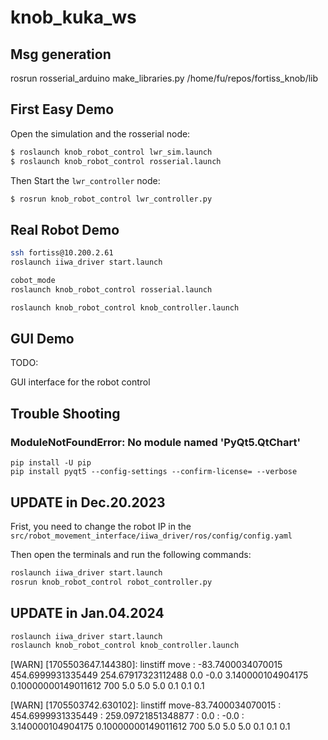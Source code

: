 # knob_kuka_ws
## Msg generation

rosrun rosserial_arduino make_libraries.py /home/fu/repos/fortiss_knob/lib

## First Easy Demo
Open the simulation and the rosserial node:
```bash
$ roslaunch knob_robot_control lwr_sim.launch
$ roslaunch knob_robot_control rosserial.launch
```

Then Start the `lwr_controller` node:
```bash
$ rosrun knob_robot_control lwr_controller.py
```


## Real Robot Demo

```bash
ssh fortiss@10.200.2.61
roslaunch iiwa_driver start.launch
```

```bash
cobot_mode
roslaunch knob_robot_control rosserial.launch
```
    
```bash
roslaunch knob_robot_control knob_controller.launch
```

## GUI Demo

TODO: 

GUI interface for the robot control

## Trouble Shooting


###  ModuleNotFoundError: No module named 'PyQt5.QtChart'

```
pip install -U pip
pip install pyqt5 --config-settings --confirm-license= --verbose
```


## UPDATE in Dec.20.2023

Frist, you need to change the robot IP in the `src/robot_movement_interface/iiwa_driver/ros/config/config.yaml`

Then open the terminals and run the following commands:

```bash
roslaunch iiwa_driver start.launch
rosrun knob_robot_control robot_controller.py
```

## UPDATE in Jan.04.2024

```bash
roslaunch iiwa_driver start.launch
roslaunch knob_robot_control knob_controller.launch
```


[WARN] [1705503647.144380]: linstiff move : -83.7400034070015 454.6999931335449 254.67917323112488 0.0 -0.0 3.140000104904175 0.10000000149011612 700 5.0 5.0 5.0 0.1 0.1 0.1

[WARN] [1705503742.630102]: linstiff move-83.7400034070015 : 454.6999931335449 : 259.09721851348877 : 0.0 : -0.0 : 3.140000104904175 0.10000000149011612 700 5.0 5.0 5.0 0.1 0.1 0.1
